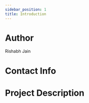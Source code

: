 ```yaml
---
sidebar_position: 1
title: Introduction
---
```



# Author
Rishabh Jain

# Contact Info
<!-- - [Email](mailto:) -->
<!-- - [Linked In]() -->
<!-- - [GitHub]() -->

# Project Description

